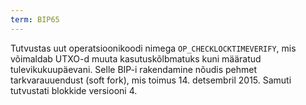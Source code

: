 ```yaml
---
term: BIP65
---
```


Tutvustas uut operatsioonikoodi nimega `OP_CHECKLOCKTIMEVERIFY`, mis võimaldab UTXO-d muuta kasutuskõlbmatuks kuni määratud tulevikukuupäevani. Selle BIP-i rakendamine nõudis pehmet tarkvarauuendust (soft fork), mis toimus 14. detsembril 2015. Samuti tutvustati blokkide versiooni 4.